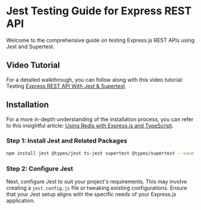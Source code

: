 # Jest Testing Guide for Express REST API

Welcome to the comprehensive guide on testing Express.js REST APIs using Jest and Supertest.



## Video Tutorial

For a detailed walkthrough, you can follow along with this video tutorial: Testing [Express REST API With Jest & Supertest](https://www.youtube.com/watch?v=r5L1XRZaCR0&t=1185s)



## Installation

For a more in-depth understanding of the installation process, you can refer to this insightful article: [Using Redis with Express.js and TypeScript](https://dev.to/ruffiano/using-redis-with-expressjs-typescript-31jn).

### Step 1: Install Jest and Related Packages

```bash
npm install jest @types/jest ts-jest supertest @types/supertest --save-dev
```

### Step 2: Configure Jest
Next, configure Jest to suit your project's requirements. This may involve creating a `jest.config.js` file or tweaking existing configurations. Ensure that your Jest setup aligns with the specific needs of your Express.js application.
